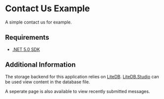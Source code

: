 # Contact Us Example

A simple contact us for example.

## Requirements

- [.NET 5.0 SDK](https://dotnet.microsoft.com/download/dotnet/5.0)

## Additional Information

The storage backend for this application relies on [LiteDB](https://www.litedb.org/). [LiteDB.Studio](https://github.com/mbdavid/LiteDB.Studio/releases) can be used view content in the database file.

A seperate page is also available to view recently submitted messages.